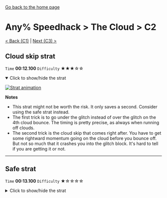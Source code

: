 [Go back to the home page](https://github.com/Doublevil/scbspeedrun)

# Any% Speedhack > The Cloud > C2

[< Back (C1)](https://github.com/Doublevil/scbspeedrun/blob/main/levels/any_sh/C/C1.md) | [Next (C3) >](https://github.com/Doublevil/scbspeedrun/blob/main/levels/any_sh/C/C3.md)

## Cloud skip strat

`Time` **00:12.100** `Difficulty` ★★★☆☆
<details open>
  <summary>Click to show/hide the strat</summary>

  [![Strat animation](https://github.com/Doublevil/scbspeedrun/blob/main/media/levels/C/C2_CloudSkip.webp)](https://github.com/Doublevil/scbspeedrun/blob/main/media/levels/C/C2_CloudSkip.mp4?raw=true)

  **Notes**
  - This strat might not be worth the risk. It only saves a second. Consider using the safe strat instead.
  - The first trick is to go under the glitch instead of over the glitch on the 4th cloud bounce. The timing is pretty precise, as always when running off clouds.
  - The second trick is the cloud skip that comes right after. You have to get some rightward momentum going on the cloud before you bounce off. But not so much that it crashes you into the glitch block. It's hard to tell if you are getting it or not.
</details>

---
## Safe strat

`Time` **00:13.100** `Difficulty` ★☆☆☆☆
<details>
  <summary>Click to show/hide the strat</summary>

  [![Strat animation](https://github.com/Doublevil/scbspeedrun/blob/main/media/levels/C/C2_NormalStrat.webp)](https://github.com/Doublevil/scbspeedrun/blob/main/media/levels/C/C2_NormalStrat.mp4?raw=true)
</details>

